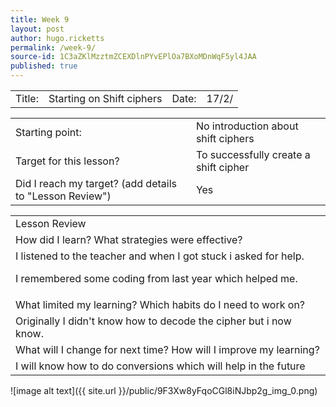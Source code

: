 ```yaml
---
title: Week 9
layout: post
author: hugo.ricketts
permalink: /week-9/
source-id: 1C3aZKlMzztmZCEXDlnPYvEPlOa7BXoMDnWqF5yl4JAA
published: true
---
```

<table>
  <tr>
    <td>Title:  </td>
    <td>Starting on Shift ciphers</td>
    <td> Date:  </td>
    <td>17/2/</td>
  </tr>
</table>


<table>
  <tr>
    <td>Starting point:</td>
    <td>No introduction about shift ciphers</td>
  </tr>
  <tr>
    <td>Target for this lesson?</td>
    <td>To successfully create a shift cipher</td>
  </tr>
  <tr>
    <td>Did I reach my target? 
(add details to "Lesson Review")</td>
    <td>Yes</td>
  </tr>
</table>


<table>
  <tr>
    <td>Lesson Review</td>
  </tr>
  <tr>
    <td>How did I learn? What strategies were effective? </td>
  </tr>
  <tr>
    <td>I listened to the teacher and when I got stuck i asked for help.

I remembered some coding from last year which helped me.</td>
  </tr>
  <tr>
    <td>What limited my learning? Which habits do I need to work on? </td>
  </tr>
  <tr>
    <td>Originally I didn't know how to decode the cipher but i now know.
</td>
  </tr>
  <tr>
    <td>What will I change for next time? How will I improve my learning?</td>
  </tr>
  <tr>
    <td>I will know how to do conversions which will help in the future</td>
  </tr>
</table>


![image alt text]({{ site.url }}/public/9F3Xw8yFqoCGl8iNJbp2g_img_0.png)

